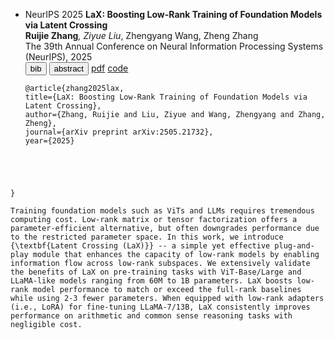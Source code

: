 <!-- -->
- <span class="badge">NeurIPS 2025</span> **LaX: Boosting Low-Rank Training of Foundation Models via Latent Crossing** <br>
  <span class="underline"><b>Ruijie Zhang</b></span><sup>*</sup>, Ziyue Liu<sup>*</sup>, Zhengyang Wang, Zheng Zhang <br>
  The 39th Annual Conference on Neural Information Processing Systems (NeurIPS), 2025 <br>
  <div class="newbadges" id="tabs" data-open="">
  <button class="newbadge green"  type="button" data-tab="bib">bib</button>
  <button class="newbadge orange" type="button" data-tab="abstract">abstract</button>
  <a class="newbadge blue" href="https://arxiv.org/abs/2505.21732" target="_blank" rel="noopener">pdf</a>
  <a class="newbadge red"  href="https://github.com/K1seki221/Latent_Crossing" target="_blank" rel="noopener">code</a>
  </div>
  <div id="bib" class="bibbox" markdown="1"><pre><code class="language-bibtex">@article{zhang2025lax,
  title={LaX: Boosting Low-Rank Training of Foundation Models via Latent Crossing},
  author={Zhang, Ruijie and Liu, Ziyue and Wang, Zhengyang and Zhang, Zheng},
  journal={arXiv preprint arXiv:2505.21732},
  year={2025}
}</code></pre></div>
  <div id="abstract" class="bibbox" markdown="1"><pre><code class="language-bibtex">Training foundation models such as ViTs and LLMs requires tremendous computing cost. Low-rank matrix or tensor factorization offers a parameter-efficient alternative, but often downgrades performance due to the restricted parameter space. In this work, we introduce {\textbf{Latent Crossing (LaX)}} -- a simple yet effective plug-and-play module that enhances the capacity of low-rank models by enabling information flow across low-rank subspaces. We extensively validate the benefits of LaX on pre-training tasks with ViT-Base/Large and LLaMA-like models ranging from 60M to 1B parameters. LaX boosts low-rank model performance to match or exceed the full-rank baselines while using 2-3 fewer parameters. When equipped with low-rank adapters (i.e., LoRA) for fine-tuning LLaMA-7/13B, LaX consistently improves performance on arithmetic and common sense reasoning tasks with negligible cost.</code></pre></div>
